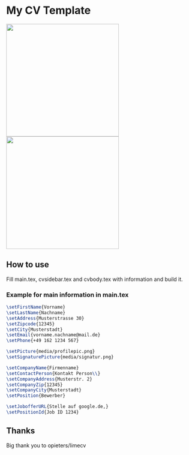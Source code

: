 # My CV Template

<!--
command to convert a pdf page to png
convert -density 200 main.pdf\[\0] -quality 100 -background white -flatten coverletter.png
-->

<div>
  <img src="https://github.com/nidzov/nidzocv/blob/master/media/coverletter.png" alt-="cv example" width="300px"/>
  <img src="https://github.com/nidzov/nidzocv/blob/master/media/cv.png" alt-="coverletter example" width="300px"/>
</div>

## How to use

Fill main.tex, cvsidebar.tex and cvbody.tex with information and build it.

### Example for main information in main.tex

```latex
\setFirstName{Vorname}
\setLastName{Nachname}
\setAddress{Musterstrasse 30}
\setZipcode{12345}
\setCity{Musterstadt}
\setEmail{vorname.nachname@mail.de}
\setPhone{+49 162 1234 567}

\setPicture{media/profilepic.png}
\setSignaturePicture{media/signatur.png}

\setCompanyName{Firmenname}
\setContactPerson{Kontakt Person\\}
\setCompanyAddress{Musterstr. 2}
\setCompanyZip{12345}
\setCompanyCity{Musterstadt}
\setPosition{Bewerber}

\setJobofferURL{Stelle auf google.de,}
\setPositionId{Job ID 1234}
```
## Thanks

Big thank you to opieters/limecv
